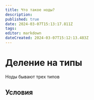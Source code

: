 ```yaml
---
title: Что такое ноды?
description: 
published: true
date: 2024-03-07T15:13:17.811Z
tags: 
editor: markdown
dateCreated: 2024-03-07T15:12:13.483Z
---
```


# Деление на типы
Ноды бывают трех типов

## Условия

## 

